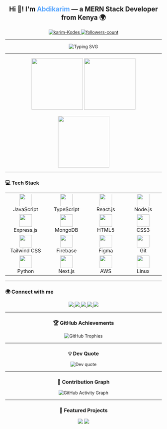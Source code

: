 <!-- 🧑‍💻 INTRO -->
<h2 align="center">Hi 👋! I'm <span style="color:#58a6ff;">Abdikarim</span> — a MERN Stack Developer from Kenya 🌍</h2>

<p align="center">
  <a href="https://github.com/karim-Kodes">
    <img src="https://komarev.com/ghpvc/?username=karim-codes&label=Profile%20views&color=0e75b6&style=flat" alt="karim-Kodes" />
  </a>
  <a href="https://github.com/karim-Kodes?tab=followers">
    <img src="https://img.shields.io/github/followers/karim-codes?label=Followers&style=social" alt="followers-count" />
  </a>
</p>

---

<!-- ⚡ TYPING ANIMATION -->
<p align="center">
  <img src="https://readme-typing-svg.herokuapp.com?font=Fira+Code&size=22&duration=3000&pause=1000&color=58A6FF&center=true&vCenter=true&width=600&lines=Full-Stack+Web+Developer;UI%2FUX+Designer;Open+Source+Contributor;Lifelong+Learner+💡" alt="Typing SVG" />
</p>

---

<!-- 📊 GITHUB STATS -->
<div align="center">
  <img src="https://github-readme-stats.vercel.app/api?username=karim-Kodes&show_icons=true&theme=radical&include_all_commits=true&count_private=true&hide_border=false" height="165" />
  <img src="https://github-readme-streak-stats.herokuapp.com?user=karim-kodes&theme=radical&hide_border=false" height="165" />
</div>

<br>

<div align="center">
  <img src="https://github-readme-stats.vercel.app/api/top-langs?username=karim-kodes&layout=compact&langs_count=6&theme=radical&hide_border=false" height="165" />
</div>

---

<!-- 🧠 TECH STACK -->
<h3 align="left">💻 Tech Stack</h3>

<table align="center">
  <tr>
    <td align="center" width="150">
      <img src="https://cdn.jsdelivr.net/gh/devicons/devicon/icons/javascript/javascript-original.svg" height="40"/><br>JavaScript
    </td>
    <td align="center" width="150">
      <img src="https://cdn.jsdelivr.net/gh/devicons/devicon/icons/typescript/typescript-original.svg" height="40"/><br>TypeScript
    </td>
    <td align="center" width="150">
      <img src="https://cdn.jsdelivr.net/gh/devicons/devicon/icons/react/react-original.svg" height="40"/><br>React.js
    </td>
    <td align="center" width="150">
      <img src="https://cdn.jsdelivr.net/gh/devicons/devicon/icons/nodejs/nodejs-original.svg" height="40"/><br>Node.js
    </td>
  </tr>
  <tr>
    <td align="center">
      <img src="https://cdn.jsdelivr.net/gh/devicons/devicon/icons/express/express-original.svg" height="40"/><br>Express.js
    </td>
    <td align="center">
      <img src="https://cdn.jsdelivr.net/gh/devicons/devicon/icons/mongodb/mongodb-original.svg" height="40"/><br>MongoDB
    </td>
    <td align="center">
      <img src="https://cdn.jsdelivr.net/gh/devicons/devicon/icons/html5/html5-original.svg" height="40"/><br>HTML5
    </td>
    <td align="center">
      <img src="https://cdn.jsdelivr.net/gh/devicons/devicon/icons/css3/css3-original.svg" height="40"/><br>CSS3
    </td>
  </tr>
  <tr>
    <td align="center">
      <img src="https://cdn.jsdelivr.net/gh/devicons/devicon/icons/tailwindcss/tailwindcss-original-wordmark.svg" height="40"/><br>Tailwind CSS
    </td>
    <td align="center">
      <img src="https://cdn.jsdelivr.net/gh/devicons/devicon/icons/firebase/firebase-plain.svg" height="40"/><br>Firebase
    </td>
    <td align="center">
      <img src="https://cdn.jsdelivr.net/gh/devicons/devicon/icons/figma/figma-original.svg" height="40"/><br>Figma
    </td>
    <td align="center">
      <img src="https://cdn.jsdelivr.net/gh/devicons/devicon/icons/git/git-original.svg" height="40"/><br>Git
    </td>
  </tr>
  <tr>
    <td align="center">
      <img src="https://cdn.jsdelivr.net/gh/devicons/devicon/icons/python/python-original.svg" height="40"/><br>Python
    </td>
    <td align="center">
      <img src="https://cdn.jsdelivr.net/gh/devicons/devicon/icons/nextjs/nextjs-original.svg" height="40"/><br>Next.js
    </td>
    <td align="center">
      <img src="https://cdn.jsdelivr.net/gh/devicons/devicon/icons/amazonwebservices/amazonwebservices-original.svg" height="40"/><br>AWS
    </td>
    <td align="center">
      <img src="https://cdn.jsdelivr.net/gh/devicons/devicon/icons/linux/linux-original.svg" height="40"/><br>Linux
    </td>
  </tr>
</table>

---

<!-- 🌍 SOCIAL LINKS -->
<h3 align="left">🌍 Connect with me</h3>
<p align="center">
  <a href="https://www.instagram.com/karim.kodes" target="_blank">
    <img src="https://img.shields.io/badge/Instagram-E4405F?style=for-the-badge&logo=instagram&logoColor=white" />
  </a>
  <a href="https://x.com/karimkodes" target="_blank">
    <img src="https://img.shields.io/badge/Twitter-1DA1F2?style=for-the-badge&logo=x&logoColor=white" />
  </a>
  <a href="https://www.facebook.com/abdikarim.mohamed01" target="_blank">
    <img src="https://img.shields.io/badge/Facebook-1877F2?style=for-the-badge&logo=facebook&logoColor=white" />
  </a>
  <a href="https://www.linkedin.com/in/abdikarim-mohamed-abdi" target="_blank">
    <img src="https://img.shields.io/badge/LinkedIn-0077B5?style=for-the-badge&logo=linkedin&logoColor=white" />
  </a>
  <a href="mailto:officialabdikarim@gmail.com">
    <img src="https://img.shields.io/badge/Email-D14836?style=for-the-badge&logo=gmail&logoColor=white" />
  </a>
</p>

---

<!-- 🏆 TROPHIES -->
<h3 align="center">🏆 GitHub Achievements</h3>
<p align="center">
  <img src="https://github-profile-trophy.vercel.app/?username=karim-kodes&theme=dracula&no-frame=true&margin-w=10&row=1" alt="GitHub Trophies"/>
</p>

---

<!-- ✨ DEV QUOTE -->
<h3 align="center">💡 Dev Quote</h3>
<p align="center">
  <img src="https://quotes-github-readme.vercel.app/api?type=horizontal&theme=radical" alt="Dev quote"/>
</p>

---

<!-- 🌱 CONTRIBUTION GRAPH -->
<h3 align="center">🌱 Contribution Graph</h3>
<p align="center">
  <img src="https://github-readme-activity-graph.vercel.app/graph?username=karim-kodes&theme=dracula" alt="GitHub Activity Graph" />
</p>

---

<!-- 📂 PINNED PROJECTS -->
<h3 align="center">📂 Featured Projects</h3>
<p align="center">
  <a href="https://github.com/karim-codes/Natours"><img src="https://github-readme-stats.vercel.app/api/pin/?username=karim-kodes&repo=Natours&theme=radical" /></a>
  <a href="https://github.com/karim-codes/DonorBridgr"><img src="https://github-readme-stats.vercel.app/api/pin/?username=karim-kodes&repo=RebootMe&theme=radical" /></a>
</p>
